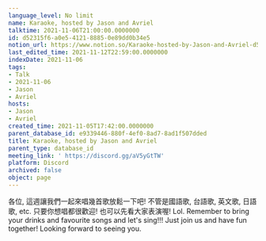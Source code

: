 ```yaml
---
language_level: No limit
name: Karaoke, hosted by Jason and Avriel
talktime: 2021-11-06T21:00:00.0000000
id: d52315f6-a0e5-4121-8885-0e89dd0b34e5
notion_url: https://www.notion.so/Karaoke-hosted-by-Jason-and-Avriel-d52315f6a0e5412188850e89dd0b34e5
last_edited_time: 2021-11-12T22:59:00.0000000
indexDate: 2021-11-06
tags:
- Talk
- 2021-11-06
- Jason
- Avriel
hosts:
- Jason
- Avriel
created_time: 2021-11-05T17:42:00.0000000
parent_database_id: e9339446-880f-4ef0-8ad7-8ad1f507dded
title: Karaoke, hosted by Jason and Avriel
parent_type: database_id
meeting_link: ' https://discord.gg/aV5yGtTW'
platform: Discord
archived: false
object: page
---
```





各位, 這週讓我們一起來唱幾首歌放鬆一下吧! 不管是國語歌, 台語歌, 英文歌, 日語歌, etc. 只要你想唱都很歡迎! 也可以先看大家表演喔! Lol. 
Remember to bring your drinks and favourite songs and let's sing!!!
Just join us and have fun together! Looking forward to seeing you.









